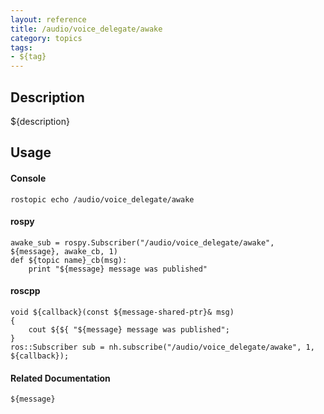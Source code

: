 ```yaml
---
layout: reference
title: /audio/voice_delegate/awake
category: topics
tags: 
- ${tag}
---
```


## Description
${description}

## Usage
#### Console
```
rostopic echo /audio/voice_delegate/awake
```

#### rospy
```
awake_sub = rospy.Subscriber("/audio/voice_delegate/awake", ${message}, awake_cb, 1)
def ${topic name}_cb(msg):
    print "${message} message was published"
```

#### roscpp
```
void ${callback}(const ${message-shared-ptr}& msg)
{
    cout ${${ "${message} message was published";
}
ros::Subscriber sub = nh.subscribe("/audio/voice_delegate/awake", 1, ${callback});
```

#### Related Documentation
``${message}``  